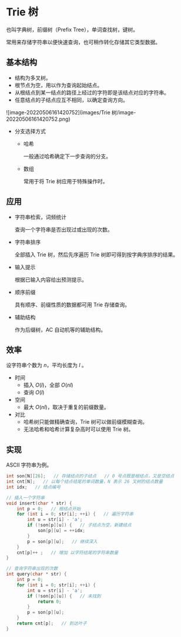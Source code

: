 # Trie 树

也叫字典树，前缀树（Prefix Tree），单词查找树，键树。

常用来存储字符串以便快速查询，也可稍作转化存储其它类型数据。

## 基本结构

- 结构为多叉树。
- 根节点为空，用以作为查询起始结点。
- 从根结点到某一结点的路径上经过的字符即是该结点对应的字符串。
- 任意结点的子结点应互不相同，以确定查询方向。

![image-20220506161420752](images/Trie 树/image-20220506161420752.png)

- 分支选择方式

	- 哈希

		一般通过哈希确定下一步查询的分支。

	- 数组

		常用于将 Trie 树应用于特殊操作时。

## 应用

- 字符串检索，词频统计

	查询一个字符串是否出现过或出现的次数。

- 字符串排序

	全部插入 Trie 树，然后先序遍历 Trie 树即可得到按字典序排序的结果。

- 输入提示

	根据已输入内容给出预测提示。

- 顺序前缀

	具有顺序、前缀性质的数据都可用 Trie 存储查询。

- 辅助结构

	作为后缀树，AC 自动机等的辅助结构。

## 效率

设字符串个数为 $n$，平均长度为 $l$ 。

- 时间
	- 插入 $O(l)$，全部 $O(nl)$
	- 查询 $O(l)$
- 空间
	- 最大 $O(nl)$，取决于重复的前缀数量。
- 对比
	- 哈希树只能做精确查询，Trie 树可以做前缀模糊查询。
	- 无法哈希和哈希计算复杂高时可以使用 Trie 树。

## 实现

ASCII 字符串为例。

```c++
int son[N][26];   // 存储结点的子结点   // 0 号点既是根结点，又是空结点
int cnt[N];   // 以每个结点结尾的单词数量，N 表示 26 叉树的结点数量
int idx;   // 结点编号

// 插入一个字符串
void insert(char * str) {
    int p = 0;   // 根结点开始
    for (int i = 0; str[i]; ++i) {   // 遍历字符串
        int u = str[i] - 'a';
        if (!son[p][u]) {   // 子结点为空，新建结点
            son[p][u] = ++idx;
        }
        p = son[p][u];   // 继续深入
    }
    cnt[p]++ ;   // 增加 以字符结尾的字符串数量
}

// 查询字符串出现的次数
int query(char * str) {
    int p = 0;
    for (int i = 0; str[i]; ++i) {
        int u = str[i] - 'a';
        if (!son[p][u]) {   // 未找到
            return 0;
        }
        p = son[p][u];
    }
    return cnt[p];   // 到达叶子
}
```
